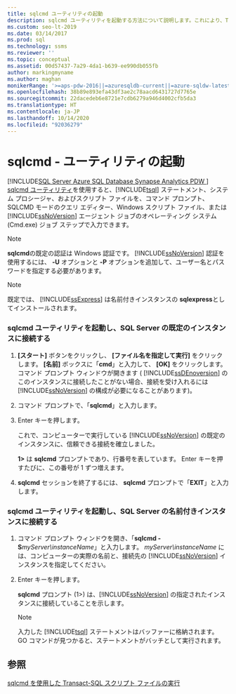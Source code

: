 ```yaml
---
title: sqlcmd ユーティリティの起動
description: sqlcmd ユーティリティを起動する方法について説明します。これにより、Transact-SQL ステートメント、システム プロシージャ、およびスクリプト ファイルを、SQLCMD モードまたはスクリプトとジョブに入力できます。
ms.custom: seo-lt-2019
ms.date: 03/14/2017
ms.prod: sql
ms.technology: ssms
ms.reviewer: ''
ms.topic: conceptual
ms.assetid: 00d57437-7a29-4da1-b639-ee990db055fb
author: markingmyname
ms.author: maghan
monikerRange: '>=aps-pdw-2016||=azuresqldb-current||=azure-sqldw-latest||>=sql-server-2016||=sqlallproducts-allversions||>=sql-server-linux-2017||=azuresqldb-mi-current'
ms.openlocfilehash: 38b89e893efa43df3ae2c78aacd6431727d7765e
ms.sourcegitcommit: 22dacedeb6e8721e7cdb6279a946d4002cfb5da3
ms.translationtype: HT
ms.contentlocale: ja-JP
ms.lasthandoff: 10/14/2020
ms.locfileid: "92036279"
---
```

# <a name="sqlcmd---start-the-utility"></a>sqlcmd - ユーティリティの起動
[!INCLUDE[SQL Server Azure SQL Database Synapse Analytics PDW ](../../includes/applies-to-version/sql-asdb-asdbmi-asa-pdw.md)]
  [sqlcmd ユーティリティ](../../tools/sqlcmd-utility.md)を使用すると、[!INCLUDE[tsql](../../includes/tsql-md.md)] ステートメント、システム プロシージャ、およびスクリプト ファイルを、コマンド プロンプト、SQLCMD モードのクエリ エディター、Windows スクリプト ファイル、または [!INCLUDE[ssNoVersion](../../includes/ssnoversion-md.md)] エージェント ジョブのオペレーティング システム (Cmd.exe) ジョブ ステップで入力できます。
> [!NOTE]  
>  **sqlcmd**の既定の認証は Windows 認証です。 [!INCLUDE[ssNoVersion](../../includes/ssnoversion-md.md)] 認証を使用するには、 **-U** オプションと **-P** オプションを追加して、ユーザー名とパスワードを指定する必要があります。  
  
> [!NOTE]  
>  既定では、 [!INCLUDE[ssExpress](../../includes/ssexpress-md.md)] は名前付きインスタンスの **sqlexpress**としてインストールされます。  
  
### <a name="start-the-sqlcmd-utility-and-connect-to-a-default-instance-of-sql-server"></a>sqlcmd ユーティリティを起動し、SQL Server の既定のインスタンスに接続する  
  
1.  **[スタート]** ボタンをクリックし、 **[ファイル名を指定して実行]** をクリックします。 **[名前]** ボックスに「**cmd**」と入力して、 **[OK]** をクリックします。コマンド プロンプト ウィンドウが開きます ( [!INCLUDE[ssDEnoversion](../../includes/ssdenoversion-md.md)] のこのインスタンスに接続したことがない場合、接続を受け入れるには [!INCLUDE[ssNoVersion](../../includes/ssnoversion-md.md)] の構成が必要になることがあります)。  
  
2.  コマンド プロンプトで、「**sqlcmd**」と入力します。  
  
3.  Enter キーを押します。  
  
     これで、コンピューターで実行している [!INCLUDE[ssNoVersion](../../includes/ssnoversion-md.md)] の既定のインスタンスに、信頼できる接続を確立しました。  
  
     **1>** は **sqlcmd** プロンプトであり、行番号を表しています。 Enter キーを押すたびに、この番号が 1 ずつ増えます。  
  
4.  **sqlcmd** セッションを終了するには、 **sqlcmd** プロンプトで「**EXIT**」と入力します。  
  
### <a name="start-the-sqlcmd-utility-and-connect-to-a-named-instance-of-sql-server"></a>sqlcmd ユーティリティを起動し、SQL Server の名前付きインスタンスに接続する  
  
1.  コマンド プロンプト ウィンドウを開き、「**sqlcmd -S**_myServer\instanceName_」と入力します。 *myServer\instanceName* には、コンピューターの実際の名前と、接続先の [!INCLUDE[ssNoVersion](../../includes/ssnoversion-md.md)] インスタンスを指定してください。  
  
2.  Enter キーを押します。  
  
     **sqlcmd** プロンプト (1>) は、[!INCLUDE[ssNoVersion](../../includes/ssnoversion-md.md)] の指定されたインスタンスに接続していることを示します。  
  
    > [!NOTE]  
    >  入力した [!INCLUDE[tsql](../../includes/tsql-md.md)] ステートメントはバッファーに格納されます。 GO コマンドが見つかると、ステートメントがバッチとして実行されます。  
  
## <a name="see-also"></a>参照  
 [sqlcmd を使用した Transact-SQL スクリプト ファイルの実行](./sqlcmd-run-transact-sql-script-files.md)  
  
